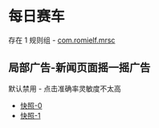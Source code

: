 # 每日赛车

存在 1 规则组 - [com.romielf.mrsc](/src/apps/com.romielf.mrsc.ts)

## 局部广告-新闻页面摇一摇广告

默认禁用 - 点击准确率灵敏度不太高

- [快照-0](https://i.gkd.li/import/12667539)
- [快照-1](https://i.gkd.li/import/12667549)
